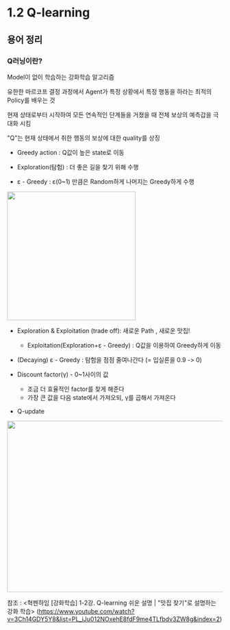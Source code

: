 # 1.2 Q-learning 

## 용어 정리

### Q러닝이란?

 Model이 없이 학습하는 강화학습 알고리즘
 
 유한한 마르코프 결정 과정에서 Agent가 특정 상황에서 특정 행동을 하라는 최적의 Policy를 배우는 것
 
 현재 상태로부터 시작하여 모든 연속적인 단계들을 거쳤을 때 전체 보상의 예측갑을 극대화 시킴
 
 "Q"는 현재 상태에서 취한 행동의 보상에 대한 quality를 상징

* Greedy action : Q값이 높은 state로 이동

* Exploration(탐험) : 더 좋은 길을 찾기 위해 수행

* ε - Greedy : ε(0~1) 만큼은 Random하게 나머지는 Greedy하게 수행 

<img src="https://user-images.githubusercontent.com/68425309/201653793-b4267f92-99e9-4be5-b1a8-f2c952fd53cd.jpg" width="300" height="300"/> 

* Exploration & Exploitation (trade off): 새로운 Path , 새로운 맛집!
  - Exploitation(Exploration+ε - Greedy) : Q값을 이용하여 Greedy하게 이동

* (Decaying) ε - Greedy : 탐험을 점점 줄여나간다 (= 입실론을 0.9 -> 0)

* Discount factor(γ) - 0~1사이의 값
  - 조금 더 효율적인 factor를 찾게 해준다
  - 가장 큰 값을 다음 state에서 가져오되, γ를 곱해서 가져온다

* Q-update

<img src="https://user-images.githubusercontent.com/68425309/201660546-b3a688d4-1144-4b91-9925-a483164aefd4.jpg" width="800" height="400"/> 



참조 : <혁펜하임 [강화학습] 1-2강. Q-learning 쉬운 설명 | "맛집 찾기"로 설명하는 강화 학습>
(https://www.youtube.com/watch?v=3Ch14GDY5Y8&list=PL_iJu012NOxehE8fdF9me4TLfbdv3ZW8g&index=2)
